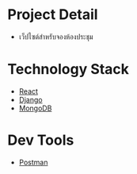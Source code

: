 # Project Detail
 - เว็ปไซต์สำหรับจองห้องประชุม
# Technology Stack
 - [React](https://reactjs.org/)
 - [Django](https://www.djangoproject.com/)
 - [MongoDB](https://www.mongodb.com/)
# Dev Tools
 - [Postman](https://www.getpostman.com)

